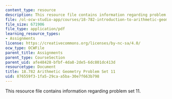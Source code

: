 ```yaml
---
content_type: resource
description: This resource file contains information regarding problem set 11.
file: /ol-ocw-studio-app/courses/18-782-introduction-to-arithmetic-geometry-fall-2013/876559f31fa529caa5ba30e7f663b798_MIT18_782F13_pset11.pdf
file_size: 671906
file_type: application/pdf
learning_resource_types:
- Assignments
license: https://creativecommons.org/licenses/by-nc-sa/4.0/
ocw_type: OCWFile
parent_title: Assignments
parent_type: CourseSection
parent_uid: afe48428-bfbf-4da8-2de5-6dc801dc413d
resourcetype: Document
title: 18.782 Arithmetic Geometry Problem Set 11
uid: 876559f3-1fa5-29ca-a5ba-30e7f663b798
---
```

This resource file contains information regarding problem set 11.
